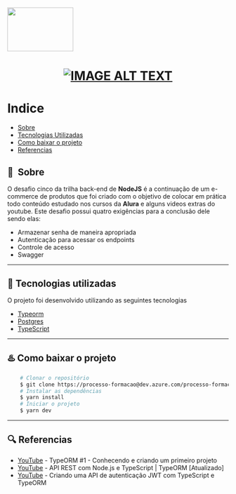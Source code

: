 <h1>
    <img src="https://dev.azure.com/processo-formacao/e33f567d-3d3b-4f10-8a19-4a39bc303de6/_apis/git/repositories/2a87ffa9-4ce3-4eb3-a09d-9f5fadf8fa21/items?path=/desafio2/src/public/img/modalgr.png&versionDescriptor%5BversionOptions%5D=0&versionDescriptor%5BversionType%5D=0&versionDescriptor%5Bversion%5D=desafio2&resolveLfs=true&%24format=octetStream&api-version=5.0" width="150px" height="100px">
</h1>

<h1 align="center">
    <a href="#"><img src="https://dev.azure.com/processo-formacao/e33f567d-3d3b-4f10-8a19-4a39bc303de6/_apis/git/repositories/2a87ffa9-4ce3-4eb3-a09d-9f5fadf8fa21/items?path=/desafio2/src/public/img/nodejs.jpg&versionDescriptor%5BversionOptions%5D=0&versionDescriptor%5BversionType%5D=0&versionDescriptor%5Bversion%5D=desafio2&resolveLfs=true&%24format=octetStream&api-version=5.0" alt="IMAGE ALT TEXT"></a>
</h1>

# Indice

- [Sobre](#-sobre)
- [Tecnologias Utilizadas](#-tecnologias-utilizadas)
- [Como baixar o projeto](#-como-baixar-o-projeto)
- [Referencias](#-Referencias)

## 📌&nbsp; Sobre

O desafio cinco da trilha back-end de **NodeJS** é a continuação de um e-commerce de produtos que foi criado com o objetivo de colocar em prática todo conteúdo estudado nos cursos da **Alura** e alguns videos extras do youtube.
Este desafio possui quatro exigências para a conclusão dele sendo elas:

-  Armazenar senha de maneira apropriada 
- Autenticação para acessar os endpoints 
- Controle de acesso 
- Swagger

---

## 📗 Tecnologias utilizadas

O projeto foi desenvolvido utilizando as seguintes tecnologias

- [Typeorm](https://typeorm.io/)
- [Postgres](https://www.postgresql.org/)
- [TypeScript](https://www.typescriptlang.org/)

---

## ♨️ Como baixar o projeto

```bash
    # Clonar o repositório
    $ git clone https://processo-formacao@dev.azure.com/processo-formacao/squad-devix/_git/NODEJS-Cleane-Batista
    # Instalar as dependências
    $ yarn install
    # Iniciar o projeto
    $ yarn dev
```

---

## 🔍 Referencias

- [YouTube](https://www.youtube.com/watch?v=6o0Vw0665kw) - TypeORM #1 - Conhecendo e criando um primeiro projeto
- [YouTube](https://www.youtube.com/watch?v=j8cm2C5-xn8) - API REST com Node.js e TypeScript | TypeORM [Atualizado]
- [YouTube](https://www.youtube.com/watch?v=TjAXBLszCb0&t=1513s) - Criando uma API de autenticação JWT com TypeScript e TypeORM